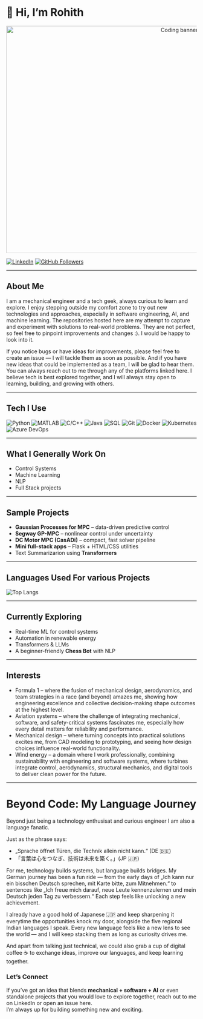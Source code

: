 # 👋 Hi, I’m Rohith

<p align="center">
  <img alt="Coding banner" src="https://media.giphy.com/media/qgQUggAC3Pfv687qPC/giphy.gif" width="900" height="600">
</p>

[![LinkedIn](https://img.shields.io/badge/LinkedIn-0077B5?style=flat&logo=linkedin&logoColor=white)](https://www.linkedin.com/in/rohith-kamath-mijar-a47aaa12a)
[![GitHub Followers](https://img.shields.io/github/followers/rohith05196?label=Follow&style=social)](https://github.com/rohith05196)

---

## About Me
I am a mechanical engineer and a tech geek, always curious to learn and explore. I enjoy stepping outside my comfort zone to try out new technologies and approaches, especially in software engineering, AI, and machine learning. The repositories hosted here are my attempt to capture and experiment with solutions to real-world problems. They are not perfect, so feel free to pinpoint improvements and changes :). I would be happy to look into it.

If you notice bugs or have ideas for improvements, please feel free to create an issue — I will tackle them as soon as possible. And if you have new ideas that could be implemented as a team, I will be glad to hear them. You can always reach out to me through any of the platforms linked here. I believe tech is best explored together, and I will always stay open to learning, building, and growing with others.

---

## Tech I Use
![Python](https://img.shields.io/badge/Python-3776AB?logo=python&logoColor=white)
![MATLAB](https://img.shields.io/badge/MATLAB-ff7f0e?logo=mathworks&logoColor=white)
![C/C++](https://img.shields.io/badge/C%2B%2B-00599C?logo=cplusplus&logoColor=white)
![Java](https://img.shields.io/badge/Java-b07219?logo=openjdk&logoColor=white)
![SQL](https://img.shields.io/badge/SQL-336791?logo=postgresql&logoColor=white)
![Git](https://img.shields.io/badge/Git-F05032?logo=git&logoColor=white)
![Docker](https://img.shields.io/badge/Docker-2496ED?logo=docker&logoColor=white)
![Kubernetes](https://img.shields.io/badge/Kubernetes-326CE5?logo=kubernetes&logoColor=white)
![Azure DevOps](https://img.shields.io/badge/Azure%20DevOps-0078D7?logo=azuredevops&logoColor=white)

---

## What I Generally Work On
- Control Systems 
- Machine Learning
- NLP
- Full Stack projects 

---

## Sample Projects
- **Gaussian Processes for MPC** – data-driven predictive control  
- **Segway GP-MPC** – nonlinear control under uncertainty  
- **DC Motor MPC (CasADi)** – compact, fast solver pipeline  
- **Mini full-stack apps** – Flask + HTML/CSS utilities  
- Text Summarizarion using **Transformers**

---

## Languages Used For various Projects
![Top Langs](https://github-readme-stats.vercel.app/api/top-langs/?username=rohith05196&layout=compact&theme=radical)

---

## Currently Exploring
- Real-time ML for control systems 
- Automation in renewable energy  
- Transformers & LLMs  
- A beginner-friendly **Chess Bot** with NLP 

---

## Interests
- Formula 1 – where the fusion of mechanical design, aerodynamics, and team strategies in a race (and beyond) amazes me, showing how engineering excellence and collective decision-making shape outcomes at the highest level.
- Aviation systems – where the challenge of integrating mechanical, software, and safety-critical systems fascinates me, especially how every detail matters for reliability and performance.
- Mechanical design – where turning concepts into practical solutions excites me, from CAD modeling to prototyping, and seeing how design choices influence real-world functionality.
- Wind energy – a domain where I work professionally, combining sustainability with engineering and software systems, where turbines integrate control, aerodynamics, structural mechanics, and digital tools to deliver clean power for the future.

---
# Beyond Code: My Language Journey

Beyond just being a technology enthusisat and curious engineer I am also a language fanatic.

Just as the phrase says:
- „Sprache öffnet Türen, die Technik allein nicht kann.“ (DE 🇩🇪)
- 「言葉は心をつなぎ、技術は未来を築く。」(JP 🇯🇵)

For me, technology builds systems, but language builds bridges. My German journey has been a fun ride — from the early days of „Ich kann nur ein bisschen Deutsch sprechen, mit Karte bitte, zum Mitnehmen.“ to sentences like „Ich freue mich darauf, neue Leute kennenzulernen und mein Deutsch jeden Tag zu verbessern.“ Each step feels like unlocking a new achievement.

I already have a good hold of Japanese 🇯🇵 and keep sharpening it everytime the opportunities knock my door, alongside the five regional Indian languages I speak. Every new language feels like a new lens to see the world — and I will keep stacking them as long as curiosity drives me.

And apart from talking just technical, we could also grab a cup of digital coffee ☕ to exchange ideas, improve our languages, and keep learning together.



### Let’s Connect
If you’ve got an idea that blends **mechanical + software + AI** or even standalone projects that you would love to explore together, reach out to me on LinkedIn or open an issue here.  
I’m always up for building something new and exciting.
